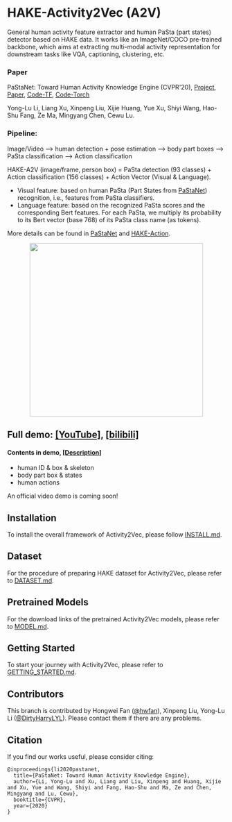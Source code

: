 # HAKE-Activity2Vec (A2V)
General human activity feature extractor and human PaSta (part states) detector based on HAKE data.
It works like an ImageNet/COCO pre-trained backbone, which aims at extracting multi-modal activity representation for downstream tasks like VQA, captioning, clustering, etc. 

### Paper
PaStaNet: Toward Human Activity Knowledge Engine (CVPR'20), [Project](http://hake-mvig.cn), [Paper](https://arxiv.org/abs/2004.00945), [Code-TF](https://github.com/DirtyHarryLYL/HAKE-Action), [Code-Torch](https://github.com/DirtyHarryLYL/HAKE-Action-Torch)

Yong-Lu Li, Liang Xu, Xinpeng Liu, Xijie Huang, Yue Xu, Shiyi Wang, Hao-Shu Fang, Ze Ma, Mingyang Chen, Cewu Lu.

### Pipeline: 
Image/Video --> human detection + pose estimation --> body part boxes --> PaSta classification --> Action classification

HAKE-A2V (image/frame, person box) = PaSta detection (93 classes) + Action classification (156 classes) + Action Vector (Visual & Language).

- Visual feature: based on human PaSta (Part States from [PaStaNet](https://arxiv.org/pdf/2004.00945.pdf)) recognition, i.e., features from PaSta classifiers. 
- Language feature: based on the recognized PaSta scores and the corresponding Bert features. 
For each PaSta, we multiply its probability to its Bert vector (base 768) of its PaSta class name (as tokens). 

More details can be found in [PaStaNet](https://arxiv.org/pdf/2004.00945.pdf) and [HAKE-Action](https://github.com/DirtyHarryLYL/HAKE-Action).

<p align='center'>
    <img src="demo/a2v-demo.gif", height="400">
</p>

## Full demo: [[YouTube]](https://t.co/hXiAYPXEuL?amp=1), [[bilibili]](https://www.bilibili.com/video/BV1s54y1Y76s)
#### Contents in demo, [[Description]](https://drive.google.com/file/d/1iZ57hKjus2lKbv1MAB-TLFrChSoWGD5e/view?usp=sharing)
- human ID & box & skeleton
- body part box & states
- human actions

An official video demo is coming soon!

## Installation
 To install the overall framework of Activity2Vec, please follow [INSTALL.md](./INSTALL.md).

## Dataset
 For the procedure of preparing HAKE dataset for Activity2Vec, please refer to [DATASET.md](./DATASET.md).

## Pretrained Models
 For the download links of the pretrained Activity2Vec models, please refer to [MODEL.md](./MODEL.md).
 
## Getting Started
 To start your journey with Activity2Vec, please refer to [GETTING_STARTED.md](./GETTING_STARTED.md).

## Contributors
 This branch is contributed by Hongwei Fan ([@hwfan](https://github.com/hwfan)), Xinpeng Liu, Yong-Lu Li ([@DirtyHarryLYL](https://github.com/DirtyHarryLYL)). Please contact them if there are any problems.
 
## Citation
 If you find our works useful, please consider citing:
```
@inproceedings{li2020pastanet,
  title={PaStaNet: Toward Human Activity Knowledge Engine},
  author={Li, Yong-Lu and Xu, Liang and Liu, Xinpeng and Huang, Xijie and Xu, Yue and Wang, Shiyi and Fang, Hao-Shu and Ma, Ze and Chen, Mingyang and Lu, Cewu},
  booktitle={CVPR},
  year={2020}
}
```

